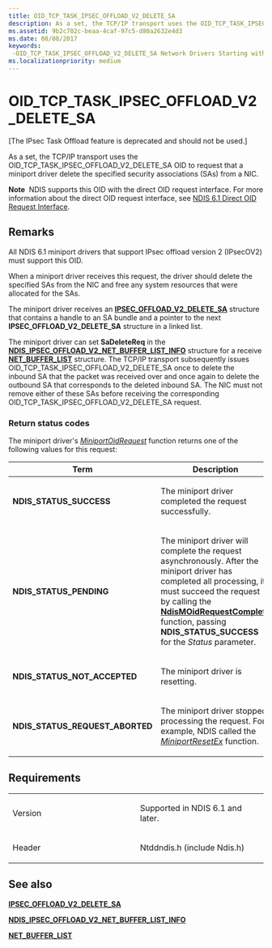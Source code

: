```yaml
---
title: OID_TCP_TASK_IPSEC_OFFLOAD_V2_DELETE_SA
description: As a set, the TCP/IP transport uses the OID_TCP_TASK_IPSEC_OFFLOAD_V2_DELETE_SA OID to request that a miniport driver delete the specified security associations (SAs) from a NIC.
ms.assetid: 9b2c702c-beaa-4caf-97c5-d80a2632e4d3
ms.date: 08/08/2017
keywords: 
 -OID_TCP_TASK_IPSEC_OFFLOAD_V2_DELETE_SA Network Drivers Starting with Windows Vista
ms.localizationpriority: medium
---
```


# OID\_TCP\_TASK\_IPSEC\_OFFLOAD\_V2\_DELETE\_SA


\[The IPsec Task Offload feature is deprecated and should not be used.\]

As a set, the TCP/IP transport uses the OID\_TCP\_TASK\_IPSEC\_OFFLOAD\_V2\_DELETE\_SA OID to request that a miniport driver delete the specified security associations (SAs) from a NIC.

**Note**  NDIS supports this OID with the direct OID request interface. For more information about the direct OID request interface, see [NDIS 6.1 Direct OID Request Interface](https://docs.microsoft.com/windows-hardware/drivers/ddi/_netvista/).

 

Remarks
-------

All NDIS 6.1 miniport drivers that support IPsec offload version 2 (IPsecOV2) must support this OID.

When a miniport driver receives this request, the driver should delete the specified SAs from the NIC and free any system resources that were allocated for the SAs.

The miniport driver receives an [**IPSEC\_OFFLOAD\_V2\_DELETE\_SA**](https://docs.microsoft.com/windows-hardware/drivers/ddi/ndis/ns-ndis-_ipsec_offload_v2_delete_sa) structure that contains a handle to an SA bundle and a pointer to the next **IPSEC\_OFFLOAD\_V2\_DELETE\_SA** structure in a linked list.

The miniport driver can set **SaDeleteReq** in the [**NDIS\_IPSEC\_OFFLOAD\_V2\_NET\_BUFFER\_LIST\_INFO**](https://docs.microsoft.com/windows-hardware/drivers/ddi/ndis/ns-ndis-_ndis_ipsec_offload_v2_net_buffer_list_info) structure for a receive [**NET\_BUFFER\_LIST**](https://docs.microsoft.com/windows-hardware/drivers/ddi/ndis/ns-ndis-_net_buffer_list) structure. The TCP/IP transport subsequently issues OID\_TCP\_TASK\_IPSEC\_OFFLOAD\_V2\_DELETE\_SA once to delete the inbound SA that the packet was received over and once again to delete the outbound SA that corresponds to the deleted inbound SA. The NIC must not remove either of these SAs before receiving the corresponding OID\_TCP\_TASK\_IPSEC\_OFFLOAD\_V2\_DELETE\_SA request.

### Return status codes

The miniport driver's [*MiniportOidRequest*](https://docs.microsoft.com/windows-hardware/drivers/ddi/ndis/nc-ndis-miniport_oid_request) function returns one of the following values for this request:

<table>
<colgroup>
<col width="50%" />
<col width="50%" />
</colgroup>
<thead>
<tr class="header">
<th>Term</th>
<th>Description</th>
</tr>
</thead>
<tbody>
<tr class="odd">
<td><p><strong>NDIS_STATUS_SUCCESS</strong></p></td>
<td><p>The miniport driver completed the request successfully.</p></td>
</tr>
<tr class="even">
<td><p><strong>NDIS_STATUS_PENDING</strong></p></td>
<td><p>The miniport driver will complete the request asynchronously. After the miniport driver has completed all processing, it must succeed the request by calling the <a href="https://docs.microsoft.com/windows-hardware/drivers/ddi/ndis/nf-ndis-ndismoidrequestcomplete" data-raw-source="[&lt;strong&gt;NdisMOidRequestComplete&lt;/strong&gt;](https://docs.microsoft.com/windows-hardware/drivers/ddi/ndis/nf-ndis-ndismoidrequestcomplete)"><strong>NdisMOidRequestComplete</strong></a> function, passing <strong>NDIS_STATUS_SUCCESS</strong> for the <em>Status</em> parameter.</p></td>
</tr>
<tr class="odd">
<td><p><strong>NDIS_STATUS_NOT_ACCEPTED</strong></p></td>
<td><p>The miniport driver is resetting.</p></td>
</tr>
<tr class="even">
<td><p><strong>NDIS_STATUS_REQUEST_ABORTED</strong></p></td>
<td><p>The miniport driver stopped processing the request. For example, NDIS called the <a href="https://docs.microsoft.com/windows-hardware/drivers/ddi/ndis/nc-ndis-miniport_reset" data-raw-source="[&lt;em&gt;MiniportResetEx&lt;/em&gt;](https://docs.microsoft.com/windows-hardware/drivers/ddi/ndis/nc-ndis-miniport_reset)"><em>MiniportResetEx</em></a> function.</p></td>
</tr>
</tbody>
</table>

 

Requirements
------------

<table>
<colgroup>
<col width="50%" />
<col width="50%" />
</colgroup>
<tbody>
<tr class="odd">
<td><p>Version</p></td>
<td><p>Supported in NDIS 6.1 and later.</p></td>
</tr>
<tr class="even">
<td><p>Header</p></td>
<td>Ntddndis.h (include Ndis.h)</td>
</tr>
</tbody>
</table>

## See also


[**IPSEC\_OFFLOAD\_V2\_DELETE\_SA**](https://docs.microsoft.com/windows-hardware/drivers/ddi/ndis/ns-ndis-_ipsec_offload_v2_delete_sa)

[**NDIS\_IPSEC\_OFFLOAD\_V2\_NET\_BUFFER\_LIST\_INFO**](https://docs.microsoft.com/windows-hardware/drivers/ddi/ndis/ns-ndis-_ndis_ipsec_offload_v2_net_buffer_list_info)

[**NET\_BUFFER\_LIST**](https://docs.microsoft.com/windows-hardware/drivers/ddi/ndis/ns-ndis-_net_buffer_list)

 

 




